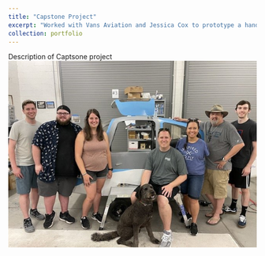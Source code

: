 ```yaml
---
title: "Capstone Project"
excerpt: "Worked with Vans Aviation and Jessica Cox to prototype a hands free aircraft door for pilots without the use of their arms<br/><img src='/images/groupphoto.jpeg'>"
collection: portfolio
---
```


Description of Captsone project
<img src='/images/groupphoto.jpeg'>